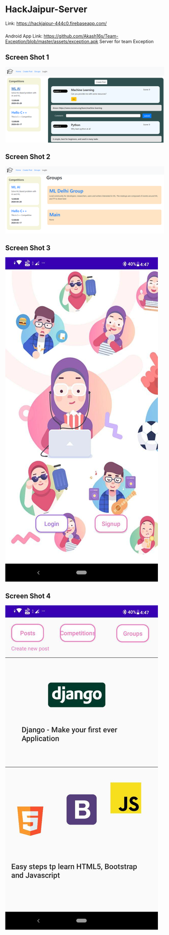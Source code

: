 # HackJaipur-Server
Link: https://hackjaipur-444c0.firebaseapp.com/
### 
Android App Link: https://github.com/Akash16s/Team-Exception/blob/master/assets/exception.apk
Server for team Exception
## Screen Shot 1
![alt text](https://github.com/Akash16s/Team-Exception/blob/master/assets/ss1.PNG)
## Screen Shot 2
![alt text](https://github.com/Akash16s/Team-Exception/blob/master/assets/ss2.PNG)
## Screen Shot 3
![alt text](https://github.com/Akash16s/Team-Exception/blob/master/assets/ss3.jpg)
## Screen Shot 4
![alt text](https://github.com/Akash16s/Team-Exception/blob/master/assets/ss4.jpg)
